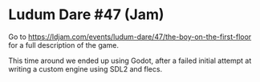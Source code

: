 # Ludum Dare #47 (Jam)
Go to https://ldjam.com/events/ludum-dare/47/the-boy-on-the-first-floor for a full description of the game.

This time around we ended up using Godot, after a failed initial attempt at writing a custom engine using SDL2 and flecs.
